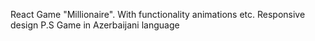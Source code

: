 React Game "Millionaire". With functionality animations etc. Responsive design
P.S Game in Azerbaijani language
